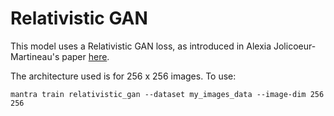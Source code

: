 # Relativistic GAN

This model uses a Relativistic GAN loss, as introduced in Alexia Jolicoeur-Martineau's paper [here](https://arxiv.org/abs/1807.00734).

The architecture used is for 256 x 256 images. To use:

```
mantra train relativistic_gan --dataset my_images_data --image-dim 256 256
```
